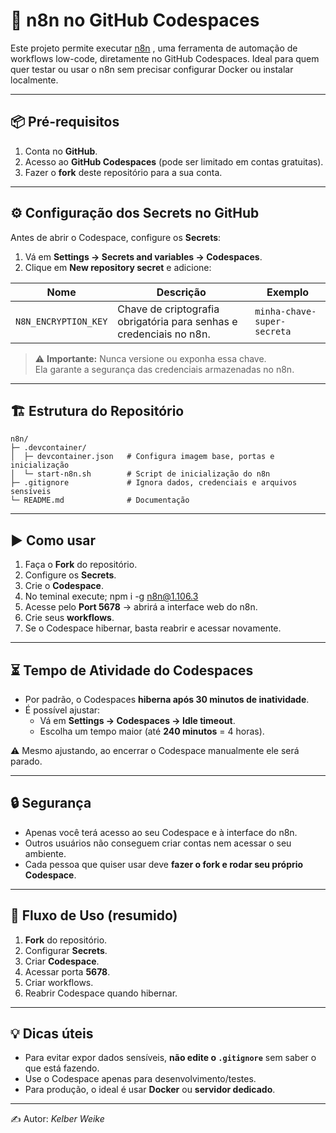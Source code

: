# 🚀 n8n no GitHub Codespaces

Este projeto permite executar [n8n](https://n8n.io) , uma ferramenta de automação de workflows low-code, diretamente no GitHub Codespaces. Ideal para quem quer testar ou usar o n8n sem precisar configurar Docker ou instalar localmente.

---

## 📦 Pré-requisitos

1. Conta no **GitHub**.
2. Acesso ao **GitHub Codespaces** (pode ser limitado em contas gratuitas).
3. Fazer o **fork** deste repositório para a sua conta.

---

## ⚙️ Configuração dos Secrets no GitHub

Antes de abrir o Codespace, configure os **Secrets**:

1. Vá em **Settings → Secrets and variables → Codespaces**.
2. Clique em **New repository secret** e adicione:

| Nome               | Descrição                                                             | Exemplo                                |
|--------------------|------------------------------------------------------------------------|----------------------------------------|
| `N8N_ENCRYPTION_KEY` | Chave de criptografia obrigatória para senhas e credenciais no n8n.   | `minha-chave-super-secreta`            |

> ⚠️ **Importante:** Nunca versione ou exponha essa chave.  
Ela garante a segurança das credenciais armazenadas no n8n.

---

## 🏗️ Estrutura do Repositório

```text
n8n/
├─ .devcontainer/
│  ├─ devcontainer.json   # Configura imagem base, portas e inicialização
│  └─ start-n8n.sh        # Script de inicialização do n8n
├─ .gitignore             # Ignora dados, credenciais e arquivos sensíveis
└─ README.md              # Documentação
```
---

## ▶️ Como usar

1. Faça o **Fork** do repositório.
2. Configure os **Secrets**.
3. Crie o **Codespace**.
4. No teminal execute; npm i -g n8n@1.106.3
5. Acesse pelo **Port 5678** → abrirá a interface web do n8n.
6. Crie seus **workflows**.
7. Se o Codespace hibernar, basta reabrir e acessar novamente.

---

## ⏳ Tempo de Atividade do Codespaces

- Por padrão, o Codespaces **hiberna após 30 minutos de inatividade**.  
- É possível ajustar:
  - Vá em **Settings → Codespaces → Idle timeout**.
  - Escolha um tempo maior (até **240 minutos** = 4 horas).  

⚠️ Mesmo ajustando, ao encerrar o Codespace manualmente ele será parado.

---

## 🔒 Segurança

- Apenas você terá acesso ao seu Codespace e à interface do n8n.  
- Outros usuários não conseguem criar contas nem acessar o seu ambiente.  
- Cada pessoa que quiser usar deve **fazer o fork e rodar seu próprio Codespace**.  

---

## 🧩 Fluxo de Uso (resumido)

1. **Fork** do repositório.  
2. Configurar **Secrets**.  
3. Criar **Codespace**.  
4. Acessar porta **5678**.  
5. Criar workflows.  
6. Reabrir Codespace quando hibernar.  

---

## 💡 Dicas úteis

- Para evitar expor dados sensíveis, **não edite o `.gitignore`** sem saber o que está fazendo.  
- Use o Codespace apenas para desenvolvimento/testes.  
- Para produção, o ideal é usar **Docker** ou **servidor dedicado**.  

---

✍️ Autor: *Kelber Weike*

